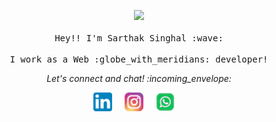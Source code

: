 <p align="center">
  <img src="https://media.giphy.com/media/QHE5gWI0QjqF2/giphy.gif" width="60%">
  <br><br>
  <samp>
    Hey!! I'm Sarthak Singhal :wave:
    <br><br>
    I work as a Web :globe_with_meridians: developer!
  </samp>
</p>

<p align="center"> 
  <i> Let's connect and chat! :incoming_envelope: </i>
</p>

<p align="center">
  <a href="https://www.linkedin.com/in/sarthak77"><img src="https://github.com/sarthak77/sarthak77/blob/master/svg/linkedin.svg" width="30px" alt="LinkedIn"></a> &nbsp; &nbsp;
  <a href="https://www.instagram.com/sarthak02singhal/"><img src="https://github.com/sarthak77/sarthak77/blob/master/svg/instagram.svg" width="30px" alt="Instagram"></a> &nbsp; &nbsp;
  <a href="https://api.whatsapp.com/send?phone=+917981759513"><img src="https://github.com/sarthak77/sarthak77/blob/master/svg/whatsapp.svg" width="30px" alt="Whatsapp"></a> &nbsp; &nbsp;
</p>
